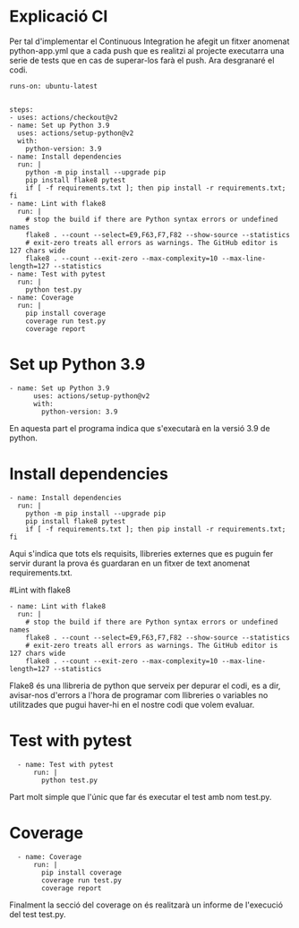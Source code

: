 # Explicació CI

Per tal d'implementar el Continuous Integration he afegit un fitxer anomenat python-app.yml que a cada push que es realitzi al projecte executarra una serie de tests que en cas de superar-los farà el push. Ara desgranaré el codi.

    runs-on: ubuntu-latest


    steps:
    - uses: actions/checkout@v2
    - name: Set up Python 3.9
      uses: actions/setup-python@v2
      with:
        python-version: 3.9
    - name: Install dependencies
      run: |
        python -m pip install --upgrade pip
        pip install flake8 pytest
        if [ -f requirements.txt ]; then pip install -r requirements.txt; fi
    - name: Lint with flake8
      run: |
        # stop the build if there are Python syntax errors or undefined names
        flake8 . --count --select=E9,F63,F7,F82 --show-source --statistics
        # exit-zero treats all errors as warnings. The GitHub editor is 127 chars wide
        flake8 . --count --exit-zero --max-complexity=10 --max-line-length=127 --statistics
    - name: Test with pytest
      run: |
        python test.py
    - name: Coverage
      run: |
        pip install coverage
        coverage run test.py
        coverage report  
        
# Set up Python 3.9

    - name: Set up Python 3.9
          uses: actions/setup-python@v2
          with:
            python-version: 3.9
        
En aquesta part el programa indica que s'executarà en la versió 3.9 de python.

# Install dependencies

    - name: Install dependencies
      run: |
        python -m pip install --upgrade pip
        pip install flake8 pytest
        if [ -f requirements.txt ]; then pip install -r requirements.txt; fi
        
 Aqui s'indica que tots els requisits, llibreries externes que es puguin fer servir durant la prova és guardaran en un fitxer de text anomenat requirements.txt.
 
 #Lint with flake8
 
    - name: Lint with flake8
      run: |
        # stop the build if there are Python syntax errors or undefined names
        flake8 . --count --select=E9,F63,F7,F82 --show-source --statistics
        # exit-zero treats all errors as warnings. The GitHub editor is 127 chars wide
        flake8 . --count --exit-zero --max-complexity=10 --max-line-length=127 --statistics
        
  Flake8 és una llibreria de python que serveix per depurar el codi, es a dir, avisar-nos d'errors a l'hora de programar com llibreries o variables no utilitzades que pugui haver-hi en el nostre codi que volem evaluar.
  
  # Test with pytest
  
      - name: Test with pytest
          run: |
            python test.py
           
  Part molt simple que l'únic que far és executar el test amb nom test.py.
  
  # Coverage
  
      - name: Coverage
          run: |
            pip install coverage
            coverage run test.py
            coverage report 
            
  Finalment la secció del coverage on és realitzarà un informe de l'execució del test test.py.

        
        
        
        
        
        
